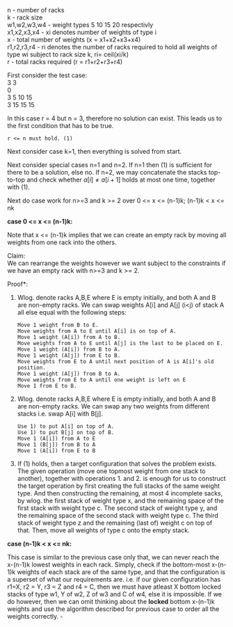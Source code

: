 n - number of racks\
k - rack size\
w1,w2,w3,w4 - weight types 5 10 15 20 respectivly\
x1,x2,x3,x4 - xi denotes number of weights of type i\
x - total number of weights (x = x1+x2+x3+x4)\
r1,r2,r3,r4 - ri denotes the number of racks required to hold all weights of type wi subject to rack size k, ri= ceil(xi/k)\
r - total racks required (r = r1+r2+r3+r4)

First consider the test case:\
3 3\
0\
3 5 10 15\
3 15 15 15

In this case r = 4 but n = 3, therefore no solution can exist. This leads us to the first condition that has to be true. 

    r <= n must hold. (1)

Next consider case k=1, then everything is solved from start.

Next consider special cases n=1 and n=2. If n=1 then (1) is sufficient for there to be a solution, else no. If n=2, we may concatenate the stacks top-to-top  and check whether $a[i] \neq a[i+1]$ holds at most one time, together with (1).  

Next do case work for n>=3 and k >= 2 over 0 <= x <= (n-1)k; (n-1)k < x <= nk


**case 0 <= x <= (n-1)k:**

Note that x <= (n-1)k implies that we can create an empty rack by moving all weights from one rack into the others. 

Claim:\
We can rearrange the weights however we want subject to the constraints if we have an empty rack with n>=3 and k >= 2.

Proof*:

1) Wlog. denote racks A,B,E where E is empty initially, and both A and B are non-empty racks. We can swap weights A[i] and A[j] (i<j) of stack A all else  equal with the following steps:
    ```
    Move 1 weight from B to E.
    Move weights from A to E until A[i] is on top of A.
    Move 1 weight (A[i]) from A to B.
    Move weights from A to E until A[j] is the last to be placed on E.
    Move 1 weight (A[i]) from B to A.
    Move 1 weight (A[j]) from E to B.
    Move weights from E to A until next position of A is A[i]'s old position.
    Move 1 weight (A[j]) from B to A.
    Move weights from E to A until one weight is left on E
    Move 1 from E to B.
    ```

2) Wlog. denote racks A,B,E where E is empty initially, and both A and B are non-empty racks.  We can swap any two weights from different stacks i.e. swap A[i] with B[j].
    ```
    Use 1) to put A[i] on top of A.
    Use 1) to put B[j] on top of B.
    Move 1 (A[i]) from A to E
    Move 1 (B[j]) from B to A
    Move 1 (A[i]) from E to B
    ```


3) If (1) holds, then a target configuration that solves the problem exists. The given operation (move one topmost weight from one stack to another), together with operations 1. and 2. is enough for us to construct the target operation by first creating the full stacks of the same weight type. And then constructing the remaining, at most 4 incomplete sacks, by wlog. the first stack of weight type x, and the remaining space of the first stack with weight type c. The second stack of weight type y, and the remaining space of the second stack with weight type c. The third stack of weight type z and the remaining (last of) weight c on top of that. Then, move all weights of type c onto the empty stack.

**case (n-1)k < x <= nk:**

This case is similar to the previous case only that, we can never reach the x-(n-1)k lowest weights in each rack. Simply, check if the bottom-most x-(n-1)k weights of each stack are of the same type, and that the configuration is a superset of what our requirements are. i.e. if our given configuration has r1=X, r2 = Y, r3 = Z and r4 = C, then we must have atleast X bottom locked stacks of type w1, Y of w2, Z of w3 and C of w4, else it is impossible. If we do however, then we can omit thinking about the **locked** bottom x-(n-1)k weights and use the algorithm described for previous case to order all the weights correctly. $\square$ 
    